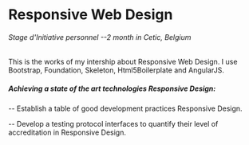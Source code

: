 <h1>Responsive Web Design</h1>
<h6>Stage d'Initiative personnel --2 month in Cetic, Belgium</h6>
<p>This is the works of my intership about Responsive Web Design. I use Bootstrap, Foundation, Skeleton, Html5Boilerplate and AngularJS.</p>
<h5>Achieving a state of the art technologies Responsive Design:</h5>
<p>-- Establish a table of good development practices Responsive Design.</p>
<p>-- Develop a testing protocol interfaces to quantify their level of accreditation in Responsive Design.</p>
